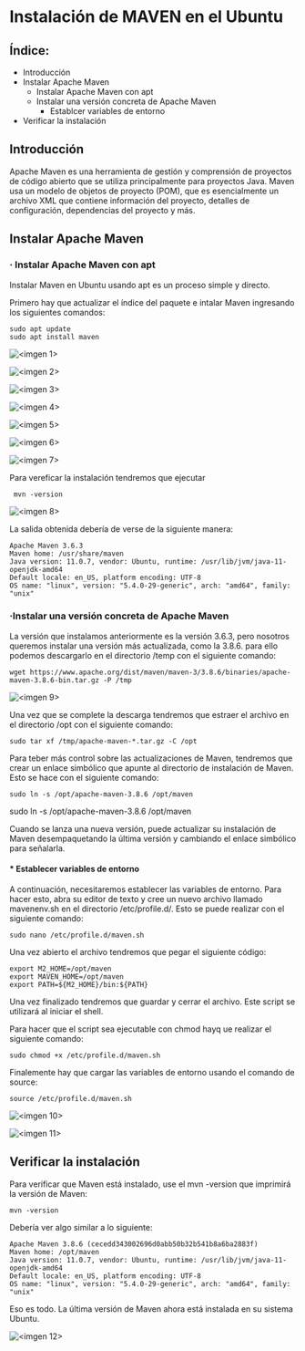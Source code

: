 # Instalación de MAVEN en el Ubuntu

## Índice:
- Introducción
- Instalar Apache Maven
    - Instalar Apache Maven con apt
    - Instalar una versión concreta de Apache Maven
        - Establcer variables de entorno
- Verificar la instalación

## Introducción
Apache Maven es una herramienta de gestión y comprensión de proyectos de código abierto que se utiliza principalmente para proyectos Java. Maven usa un modelo de objetos de proyecto (POM), que es esencialmente un archivo XML que contiene información del proyecto, detalles de configuración, dependencias del proyecto y más.

## Instalar Apache Maven

### · Instalar Apache Maven con apt
Instalar Maven en Ubuntu usando apt es un proceso simple y directo.

Primero hay que actualizar el índice del paquete e intalar Maven ingresando los siguientes comandos:

    sudo apt update
    sudo apt install maven

![<imgen 1>](<https://github.com/Yaamiilaa/entornos-desarrollo/blob/main/Tareas/Tarea10/img/Instalar%20Maven%20part%201.png>)

![<imgen 2>](<https://github.com/Yaamiilaa/entornos-desarrollo/blob/main/Tareas/Tarea10/img/Instalar%20Maven%20part%202.png>)

![<imgen 3>](<https://github.com/Yaamiilaa/entornos-desarrollo/blob/main/Tareas/Tarea10/img/Instalar%20Maven%20part%203.png>)

![<imgen 4>](<https://github.com/Yaamiilaa/entornos-desarrollo/blob/main/Tareas/Tarea10/img/Instalar%20Maven%20part%204.png>)

![<imgen 5>](<https://github.com/Yaamiilaa/entornos-desarrollo/blob/main/Tareas/Tarea10/img/Instalar%20Maven%20part%205.png>)

![<imgen 6>](<https://github.com/Yaamiilaa/entornos-desarrollo/blob/main/Tareas/Tarea10/img/Instalar%20Maven%20part%206.png>)

![<imgen 7>](<https://github.com/Yaamiilaa/entornos-desarrollo/blob/main/Tareas/Tarea10/img/Instalar%20Maven%20part%207.png>)

Para vereficar la instalación tendremos que ejecutar 

     mvn -version

![<imgen 8>](<https://github.com/Yaamiilaa/entornos-desarrollo/blob/main/Tareas/Tarea10/img/Instalar%20Maven%20part%208.png>)

La salida obtenida debería de verse de la siguiente manera:

    Apache Maven 3.6.3
    Maven home: /usr/share/maven
    Java version: 11.0.7, vendor: Ubuntu, runtime: /usr/lib/jvm/java-11-openjdk-amd64
    Default locale: en_US, platform encoding: UTF-8
    OS name: "linux", version: "5.4.0-29-generic", arch: "amd64", family: "unix"

### ·Instalar una versión concreta de Apache Maven
La versión que instalamos anteriormente es la versión 3.6.3, pero nosotros queremos instalar una versión más actualizada, como la 3.8.6. 
para ello podemos descargarlo en el directorio /temp con el siguiente comando:

    wget https://www.apache.org/dist/maven/maven-3/3.8.6/binaries/apache-maven-3.8.6-bin.tar.gz -P /tmp

![<imgen 9>](<https://github.com/Yaamiilaa/entornos-desarrollo/blob/main/Tareas/Tarea10/img/Instalar%20una%20version%20concreta.png>)

Una vez que se complete la descarga tendremos que estraer el archivo en el directorio /opt con el siguiente comando:

    sudo tar xf /tmp/apache-maven-*.tar.gz -C /opt

Para teber más control sobre las actualizaciones de Maven, tendremos que crear un enlace simbólico que apunte al directorio de instalación de Maven. Esto se hace con el siguiente comando:

    sudo ln -s /opt/apache-maven-3.8.6 /opt/maven

sudo ln -s /opt/apache-maven-3.8.6 /opt/maven

Cuando se lanza una nueva versión, puede actualizar su instalación de Maven desempaquetando la última versión y cambiando el enlace simbólico para señalarla.

#### * Establecer variables de entorno
 A continuación, necesitaremos establecer las variables de entorno. Para hacer esto, abra su editor de texto y cree un nuevo archivo llamado mavenenv.sh en el directorio /etc/profile.d/. Esto se puede realizar con el siguiente comando:

    sudo nano /etc/profile.d/maven.sh

Una vez abierto el archivo tendremos que pegar el siguiente código:

    export M2_HOME=/opt/maven
    export MAVEN_HOME=/opt/maven
    export PATH=${M2_HOME}/bin:${PATH}

Una vez finalizado tendremos que guardar y cerrar el archivo. Este script se utilizará al iniciar el shell.

Para hacer que el script sea ejecutable con chmod hayq ue realizar el siguiente comando:

    sudo chmod +x /etc/profile.d/maven.sh

Finalemente hay que cargar las variables de entorno usando el comando de source:

    source /etc/profile.d/maven.sh

![<imgen 10>](<https://github.com/Yaamiilaa/entornos-desarrollo/blob/main/Tareas/Tarea10/img/Instalar%20una%20version%20concreta%202.png>)

![<imgen 11>](<https://github.com/Yaamiilaa/entornos-desarrollo/blob/main/Tareas/Tarea10/img/Instalar%20una%20version%20concreta%203.png>)

## Verificar la instalación
Para verificar que Maven está instalado, use el mvn -version que imprimirá la versión de Maven:

    mvn -version

Debería ver algo similar a lo siguiente:

    Apache Maven 3.8.6 (cecedd343002696d0abb50b32b541b8a6ba2883f)
    Maven home: /opt/maven
    Java version: 11.0.7, vendor: Ubuntu, runtime: /usr/lib/jvm/java-11-openjdk-amd64
    Default locale: en_US, platform encoding: UTF-8
    OS name: "linux", version: "5.4.0-29-generic", arch: "amd64", family: "unix"

Eso es todo. La última versión de Maven ahora está instalada en su sistema Ubuntu.

![<imgen 12>](<https://github.com/Yaamiilaa/entornos-desarrollo/blob/main/Tareas/Tarea10/img/Verificaci%C3%B3n%20de%20la%20instalaci%C3%B3n.png>)